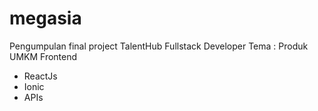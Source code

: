 # megasia
Pengumpulan final project TalentHub Fullstack Developer
Tema : Produk UMKM
Frontend 
- ReactJs
- Ionic
- APIs
  

